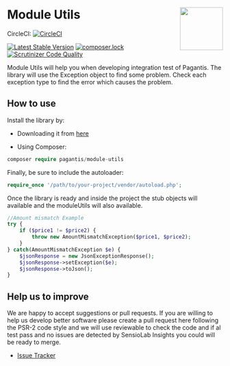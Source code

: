 # Module Utils <img src="https://www.pagantis.com/wp-content/uploads/2019/02/cropped-pagantis_logo-1.png" width="100" align="right">

CircleCI: [![CircleCI](https://circleci.com/gh/pagantis/orders-api-client/tree/master.svg?style=svg)](https://circleci.com/gh/pagantis/orders-api-client/tree/master)

[![Latest Stable Version](https://poser.pugx.org/pagantis/module-utils/v/stable)](https://packagist.org/packages/pagantis/module-utils)
[![composer.lock](https://poser.pugx.org/pagantis/module-utils/composerlock)](https://packagist.org/packages/pagantis/module-utils)
[![Scrutinizer Code Quality](https://scrutinizer-ci.com/g/pagantis/module-utils/badges/quality-score.png?b=master)](https://scrutinizer-ci.com/g/pagantis/module-utils/?branch=master)

Module Utils will help you when developing integration test of Pagantis. The library will use the Exception object to
find some problem. Check each exception type to find the error which causes the problem. 

## How to use

Install the library by:

- Downloading it from [here](https://github.com/pagantis/module-utils/releases/latest)

- Using Composer:
```php
composer require pagantis/module-utils
```
Finally, be sure to include the autoloader:
```php
require_once '/path/to/your-project/vendor/autoload.php';
```

Once the library is ready and inside the project the stub objects will available and the moduleUtils will also 
available.

```php
//Amount mismatch Example
try {
    if ($price1 != $price2) {
        throw new AmountMismatchException($price1, $price2);
    }
} catch(AmountMismatchException $e) {
    $jsonResponse = new JsonExceptionResponse();
    $jsonResponse->setException($e);
    $jsonResponse->toJson();
}

```

## Help us to improve

We are happy to accept suggestions or pull requests. If you are willing to help us develop better software
please create a pull request here following the PSR-2 code style and we will use reviewable to check
the code and if al test pass and no issues are detected by SensioLab Insights you could will be ready
to merge.

* [Issue Tracker](https://github.com/pagantis/module-utils/issues)
